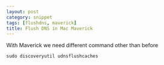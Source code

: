 ```yaml
---
layout: post
category: snippet
tags: [flushdns, maverick]
title: Flush DNS in Mac Maverick
---
```


<p>With Maverick we need different command other than before</p>

<p>
	<code class="prettyprint">sudo discoveryutil udnsflushcaches</code>	
</p>